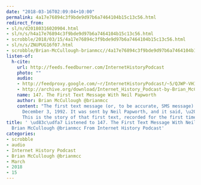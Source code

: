 ```yaml
---
date: "2018-03-16T02:09:04+10:00"
permalink: 4a17e76894c3f9bde9d97b6a7464104b15c13c56.html
redirect_from:
- sl/n/d20180316020904.html
- sl/n/s/h4a17e76894c3f9bde9d97b6a7464104b15c13c56.html
- scrobble/2018/03/15/4a17e76894c3f9bde9d97b6a7464104b15c13c56.html
- sl/n/s/ZNUPUG16f07.html
- scrobble/Brian-McCullough-brianmcc//4a17e76894c3f9bde9d97b6a7464104b15c13c56.html
listen-of:
  h-cite:
    url: http://feeds.feedburner.com/InternetHistoryPodcast
    photo: ""
    audio:
    - http://feedproxy.google.com/~r/InternetHistoryPodcast/~5/QJWP-VHI-4I/147._The_First_Text_Message_With_Neil_Papworth.mp3
    - http://archive.org/download/Internet_History_Podcast-by-Brian_McCullough/147_The_First_Text_Message_With_Neil_Papworth.mp3
    name: 147. The First Text Message With Neil Papworth
    author: Brian McCullough @brianmcc
    content: "The first text message (or, to be accurate, SMS message) was sent on
      December 3, 1992. It was sent by Neil Papworth, and it said, \u201CMerry Christmas.\u201D
      This is the story of that first text, recorded for the first time."
title: ' \ud83c\udfa7 Listened to 147. The First Text Message With Neil Papworth by
  Brian McCullough @brianmcc From Internet History Podcast'
categories:
- scrobble
- audio
- Internet History Podcast
- Brian McCullough @brianmcc
- March
- 2018
- 15
---
```


